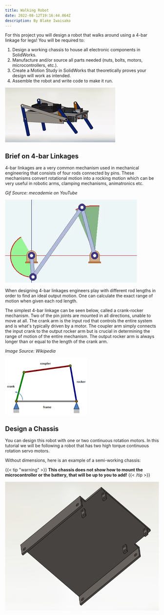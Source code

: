 ```yaml
---
title: Walking Robot
date: 2022-08-12T19:16:44.064Z
description: By Blake Iwaisako
---
```

For this project you will design a robot that walks around using a 4-bar linkage for legs! You will be required to:

1. Design a working chassis to house all electronic components in SolidWorks.
2. Manufacture and/or source all parts needed (nuts, bolts, motors, microcontrollers, etc.).
3. Create a Motion Study in SolidWorks that theoretically proves your design will work as intended.
4. Assemble the robot and write code to make it run.



![](/images/ezgif.com-gif-maker-3-.gif)

## Brief on 4-bar Linkages

4-bar linkages are a very common mechanism used in mechanical engineering that consists of four rods connected by pins. These mechanisms convert rotational motion into a rocking motion which can be very useful in robotic arms, clamping mechanisms, animatronics etc. 

*Gif Source: mecademie on YouTube*

![](/images/frankyoungcaudata-size_restricted.gif)

When designing 4-bar linkages engineers play with different rod lengths in order to find an ideal output motion. One can calculate the exact range of motion when given each rod length. 

The simplest 4-bar linkage can be seen below, called a crank-rocker mechanism. Two of the pin joints are mounted in all directions, unable to move at all. The crank arm is the input rod that controls the entire system and is what's typically driven by a motor. The coupler arm simply connects the input crank to the output rocker arm but is crucial in determining the range of motion of the entire mechanism. The output rocker arm is always longer than or equal to the length of the crank arm. 

*Image Source: Wikipedia*

![](/images/explanation.png)



## Design a Chassis

You can design this robot with one or two continuous rotation motors. In this tutorial we will be following a robot that has two high torque continuous rotation servo motors. 

Without dimensions, here is an example of a semi-working chassis:

{{< tip "warning" >}}
**This chassis does not show how to mount the microcontroller or the battery, that will be up to you to add!**
{{< /tip >}}



![](/images/chassis.png)